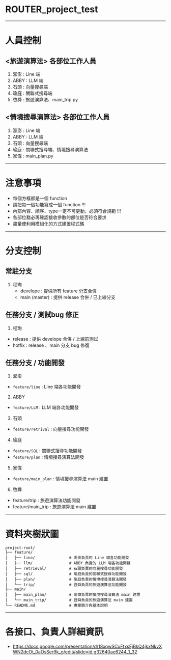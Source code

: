 # ROUTER_project_test
---

# 人員控制
## <旅遊演算法> 各部位工作人員
1. 澎澎 : Line 端
2. ABBY : LLM 端
3. 石頭 : 向量搜尋端
4. 瑜庭 : 關聯式搜尋端
5. 啓舜 : 旅遊演算法、main_trip.py

## <情境搜尋演算法> 各部位工作人員
1. 澎澎 : Line 端
2. ABBY : LLM 端
3. 石頭 : 向量搜尋端
4. 瑜庭 : 關聯式搜尋端、情境搜尋演算法
5. 家偉 : main_plan.py

---
# 注意事項
* 每個方框都是一個 function
* 請把每一個功能寫成一個 function !!!
* 內部內容、順序、type一定不可更動，必須符合規範 !!!
* 各部位務必再確認接收參數的部位是否符合要求
* 盡量使利用模組化的方式建置程式碼

---
# 分支控制
## 常駐分支
1. 程珣
   * develope : 提供所有 feature 分支合併
   * main (master) : 提供 release 合併 / 已上線分支

## 任務分支 / 測試bug 修正
1. 程珣
  * release : 提供 develope 合併 / 上線前測試
  * hotfix : release 、main 分支 bug 修復

## 任務分支 / 功能開發
1. 澎澎
  * `feature/line` : Line 端各功能開發
2. ABBY
  * `feature/LLM` : LLM 端各功能開發
3. 石頭
  * `feature/retrival` : 向量搜尋功能開發
4. 瑜庭
  * `feature/SQL` : 關聯式搜尋功能開發
  * `feature/plan` : 情境搜尋演算法開發
5. 家偉
  * `feature/main_plan` : 情境搜尋演算法 main 建置
6. 啓舜
  * feature/trip : 旅遊演算法功能開發
  * feature/main_trip : 旅遊演算法 main 建置

---
# 資料夾樹狀圖
```
project-root/
├── feature/
│   ├── line/               # 澎澎負責的 Line 端各功能開發
│   ├── llm/                # ABBY 負責的 LLM 端各功能開發
│   ├── retrieval/          # 石頭負責的向量搜尋功能開發
│   ├── sql/                # 瑜庭負責的關聯式搜尋功能開發
│   ├── plan/               # 瑜庭負責的情境搜尋演算法開發
│   └── trip/               # 啓舜負責的旅遊演算法功能開發
├── main/
│   ├── main_plan/          # 家偉負責的情境搜尋演算法 main 建置
│   └── main_trip/          # 啓舜負責的旅遊演算法 main 建置
└── README.md               # 專案簡介與基本說明
```

---
# 各接口、負責人詳細資訊
* https://docs.google.com/presentation/d/18xqwSCuFtxsEjBkQ4jkxNkvXWN2dcOt_0aOsSer9k_g/edit#slide=id.g32640ae6244_1_32

